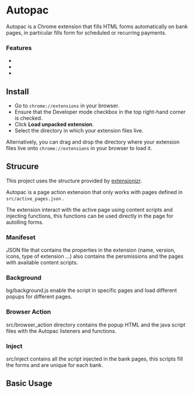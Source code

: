 # Autopac
Autopac is a Chrome extension that fills HTML forms automatically on bank pages, in particular fills form for scheduled or recurring payments.

### Features
* 
*
*

## Install

* Go to ```chrome://extensions``` in your browser. 
* Ensure that the Developer mode checkbox in the top right-hand corner is checked.
* Click **Load unpacked extension**.
* Select the directory in which your extension files live.

Alternatively, you can drag and drop the directory where your extension files live onto ```chrome://extensions``` in your browser to load it. 

## Strucure

This project uses the structure provided by [extensionizr](https://extensionizr.com).

Autopac is a page action extension that only works with pages defined in ```src/active_pages.json``` .

The extension interact with the active page using content scripts and injecting functions, this functions can be used directly in the page for autolling forms.

### Manifeset

JSON file that contains the properties in the extension (name, version, icons, type of extension ...) also contains the persmissions and the pages with available content scripts.  

### Background

bg/background.js enable the script in specific pages and load different popups for different pages.

### Browser Action

src/browser_action directory contains the popup HTML and the java script files with the Autopac listeners and functions.

### Inject

src/inject  contains all the script injected in the bank pages, this scripts fill the forms and are unique for each bank.

## Basic Usage
